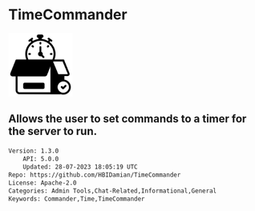 # TimeCommander
<img src="https://raw.githubusercontent.com/HBIDamian/TimeCommander/04a27f47824c24a12738432d1b350d2bf1b51328/icon.png" width="128" height="128" />

## Allows the user to set commands to a timer for the server to run.
```properties
Version: 1.3.0
    API: 5.0.0
    Updated: 28-07-2023 18:05:19 UTC
Repo: https://github.com/HBIDamian/TimeCommander
License: Apache-2.0
Categories: Admin Tools,Chat-Related,Informational,General
Keywords: Commander,Time,TimeCommander
```
